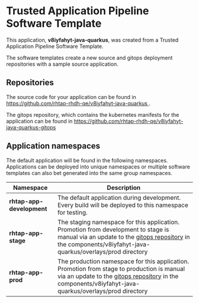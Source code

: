 # Trusted Application Pipeline Software Template

This application, **v8iyfahyt-java-quarkus**, was created from a Trusted Application Pipeline Software Template.

The software templates create a new source and gitops deployment repositories with a sample source application. 

## Repositories

The source code for your application can be found in [https://github.com/rhtap-rhdh-qe/v8iyfahyt-java-quarkus ](https://github.com/rhtap-rhdh-qe/v8iyfahyt-java-quarkus ).
 
The gitops repository, which contains the kubernetes manifests for the application can be found in 
[https://github.com/rhtap-rhdh-qe/v8iyfahyt-java-quarkus-gitops ](https://github.com/rhtap-rhdh-qe/v8iyfahyt-java-quarkus-gitops ) 

## Application namespaces 

The default application will be found in the following namespaces. Applications can be deployed into unique namespaces or multiple software templates can also bet generated into the same group namespaces.  

|  Namespace   |  Description   |  
| -------- | -------- |   
| **rhtap-app-development** | The default application during development. Every build will be deployed to this namespace for testing. | 
| **rhtap-app-stage** | The staging namespace for this application. Promotion from development to stage is manual via an update to the [gitops repository](https://github.com/rhtap-rhdh-qe/v8iyfahyt-java-quarkus-gitops ) in the components/v8iyfahyt-java-quarkus/overlays/prod directory |  
| **rhtap-app-prod** | The production namespace for this application. Promotion from stage to production is manual via an update to the [gitops repository](https://github.com/rhtap-rhdh-qe/v8iyfahyt-java-quarkus-gitops ) in the components/v8iyfahyt-java-quarkus/overlays/prod directory | 